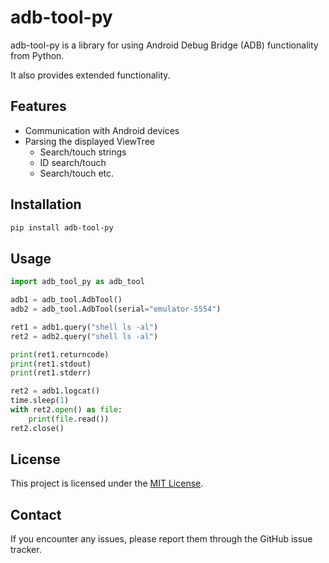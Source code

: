 # adb-tool-py

adb-tool-py is a library for using Android Debug Bridge (ADB) functionality from Python.

It also provides extended functionality.

## Features

- Communication with Android devices
- Parsing the displayed ViewTree
  - Search/touch strings
  - ID search/touch
  - Search/touch etc.

## Installation

```bash
pip install adb-tool-py
```

## Usage

```python
import adb_tool_py as adb_tool

adb1 = adb_tool.AdbTool()
adb2 = adb_tool.AdbTool(serial="emulator-5554")

ret1 = adb1.query("shell ls -al")
ret2 = adb2.query("shell ls -al")

print(ret1.returncode)
print(ret1.stdout)
print(ret1.stderr)

ret2 = adb1.logcat()
time.sleep(1)
with ret2.open() as file:
    print(file.read())
ret2.close()
```

## License

This project is licensed under the [MIT License](LICENSE).

## Contact

If you encounter any issues, please report them through the GitHub issue tracker.
